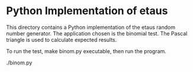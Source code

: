 # Python Implementation of etaus

This directory contains a Python implementation of the etaus
random number generator.  The application chosen is the binomial
test.  The Pascal triangle is used to calculate expected results.

To run the test, make binom.py executable, then run the program.

./binom.py
